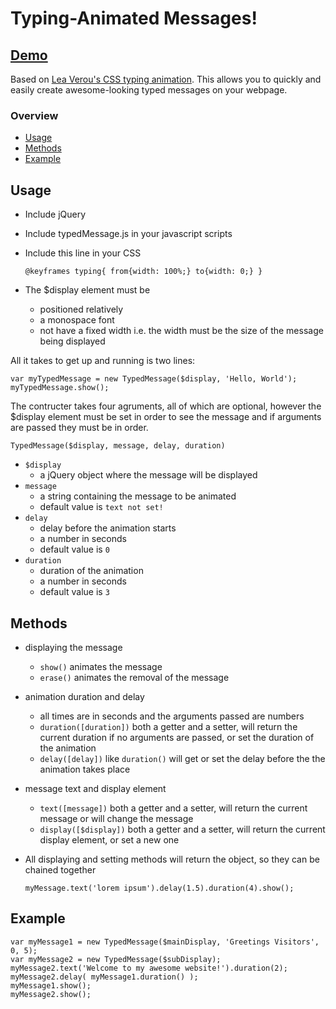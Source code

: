 # Typing-Animated Messages!

## [Demo][demo]

Based on [Lea Verou's CSS typing animation][1]. This allows you to quickly and easily create awesome-looking typed messages on your webpage.

### Overview
- [Usage](#usage)
- [Methods](#methods)
- [Example](#example)

## Usage

- Include jQuery
- Include typedMessage.js in your javascript scripts
- Include this line in your CSS

    `@keyframes typing{ from{width: 100%;} to{width: 0;} }`

- The $display element must be 
    - positioned relatively
    - a monospace font
    - not have a fixed width i.e. the width must be the size of the message being displayed

All it takes to get up and running is two lines:

    var myTypedMessage = new TypedMessage($display, 'Hello, World');
    myTypedMessage.show();

The contructer takes four agruments, all of which are optional, however the $display element must be set in order to see the message and if arguments are passed they must be in order.

    TypedMessage($display, message, delay, duration)

- `$display` 
    - a jQuery object where the message will be displayed
- `message` 
    - a string containing the message to be animated
    - default value is `text not set!`
- `delay` 
    - delay before the animation starts
    - a number in seconds
    - default value is `0`
- `duration` 
    - duration of the animation
    - a number in seconds
    - default value is `3`

## Methods

- displaying the message
    - `show()` animates the message
    - `erase()` animates the removal of the message
- animation duration and delay
    - all times are in seconds and the arguments passed are numbers
    - `duration([duration])` both a getter and a setter, will return the current duration if no arguments are passed, or set the duration of the animation
    - `delay([delay])` like `duration()` will get or set the delay before the the animation takes place
- message text and display element
    - `text([message])` both a getter and a setter, will return the current message or will change the message
    - `display([$display])` both a getter and a setter, will return the current display element, or set a new one
- All displaying and setting methods will return the object, so they can be chained together

    `myMessage.text('lorem ipsum').delay(1.5).duration(4).show();`
    
## Example

    var myMessage1 = new TypedMessage($mainDisplay, 'Greetings Visitors', 0, 5);
    var myMessage2 = new TypedMessage($subDisplay);
    myMessage2.text('Welcome to my awesome website!').duration(2);
    myMessage2.delay( myMessage1.duration() );
    myMessage1.show();
    myMessage2.show();




[demo]: /typed_message_demo.html
[1]: http://lea.verou.me/2011/09/pure-css3-typing-animation-with-steps/